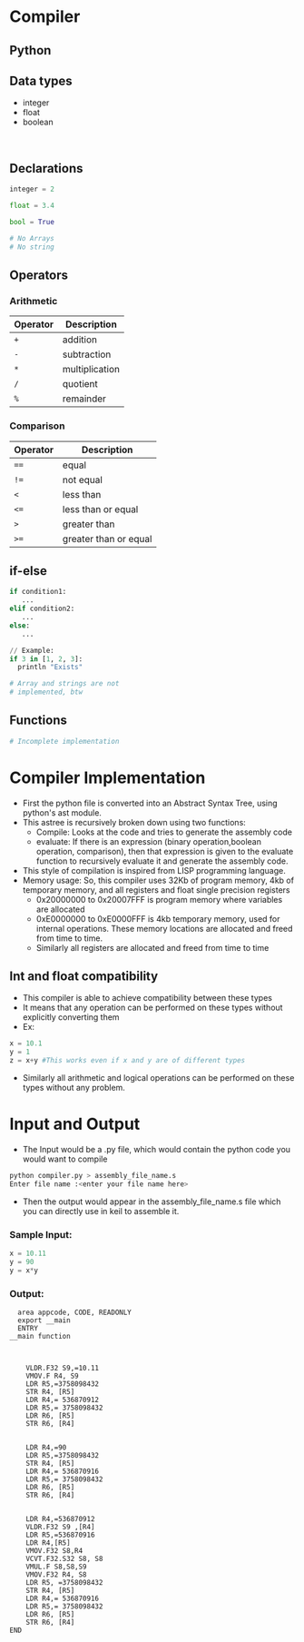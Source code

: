 # Compiler

## Python


## Data types
- integer
- float
- boolean

</br>

## Declarations

```python
integer = 2

float = 3.4

bool = True

# No Arrays
# No string
```

## Operators

### Arithmetic
|Operator|Description|
|--------|-----------|
|`+`|addition|
|`-`|subtraction|
|`*`|multiplication|
|`/`|quotient|
|`%`|remainder|

### Comparison
|Operator|Description|
|--------|-----------|
|`==`|equal|
|`!=`|not equal|
|`<`|less than|
|`<=`|less than or equal|
|`>`|greater than|
|`>=`|greater than or equal|

<!-- ### Logical
|Operator|Description|
|--------|-----------|
|`and`|logical and|
|`or`|logical or|
|`not` or `!`|logical not| -->

<!-- ### Other
|Operator|Description|
|--------|-----------|
|`in`|Returns true if an element is in array|
|`..`|List expansion| -->



## if-else

```python
if condition1:
   ...
elif condition2:
   ...
else:
   ...

// Example:
if 3 in [1, 2, 3]:
  println "Exists"

# Array and strings are not
# implemented, btw

```




## Functions
```python
# Incomplete implementation
```


# Compiler Implementation
- First the python file is converted into an Abstract Syntax Tree, using python's ast module.
- This astree is recursively broken down using two functions: 
  - Compile: Looks at the code and tries to generate the assembly code
  - evaluate: If there is an expression (binary operation,boolean operation, comparison), then that expression is given to the evaluate function to recursively evaluate it and generate the assembly code.
- This style of compilation is inspired from LISP programming language.
- Memory usage: So, this compiler uses 32Kb of program memory, 4kb of temporary memory, and all registers and float single precision registers
  - 0x20000000 to 0x20007FFF is program memory where variables are allocated
  - 0xE0000000 to 0xE0000FFF is 4kb temporary memory, used for internal operations. These memory locations are allocated and freed from time to time.
  - Similarly all registers are allocated and freed from time to time

## Int and float compatibility
- This compiler is able to achieve compatibility between these types
- It means that any operation can be performed on these types without explicitly converting them
- Ex:
```python
x = 10.1
y = 1
z = x+y #This works even if x and y are of different types
```
- Similarly all arithmetic and logical operations can be performed on these types without any problem.

# Input and Output
- The Input would be a .py file, which would contain the python code you would want to compile
```bash
python compiler.py > assembly_file_name.s
Enter file name :<enter your file name here>
```
- Then the output would appear in the assembly_file_name.s file which you can directly use in keil to assemble it.

### Sample Input:
```python
x = 10.11
y = 90
y = x*y
```

### Output:
```arm
  area appcode, CODE, READONLY
  export __main
  ENTRY
__main function



    VLDR.F32 S9,=10.11
    VMOV.F R4, S9
    LDR R5,=3758098432
    STR R4, [R5]
    LDR R4,= 536870912
    LDR R5,= 3758098432
    LDR R6, [R5]
    STR R6, [R4]


    LDR R4,=90
    LDR R5,=3758098432
    STR R4, [R5]
    LDR R4,= 536870916
    LDR R5,= 3758098432
    LDR R6, [R5]
    STR R6, [R4]


    LDR R4,=536870912
    VLDR.F32 S9 ,[R4]
    LDR R5,=536870916
    LDR R4,[R5]
    VMOV.F32 S8,R4
    VCVT.F32.S32 S8, S8
    VMUL.F S8,S8,S9
    VMOV.F32 R4, S8
    LDR R5, =3758098432
    STR R4, [R5]
    LDR R4,= 536870916
    LDR R5,= 3758098432
    LDR R6, [R5]
    STR R6, [R4]
END
```
